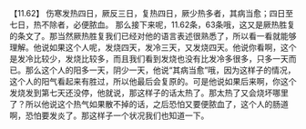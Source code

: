 【11.62】  伤寒发热四日，厥反三日，复热四日，厥少热多者，其病当愈；四日至七日，热不除者，必便脓血。
那么接下来呢，11.62条，63条哦，这又是厥热胜复的条文了。那当然厥热胜复我们已经对他的语言表述很熟悉了，所以看一看就能够理解。他说如果这个人呢，发烧四天，发冷三天，又发烧四天。他说你看啊，这个是发冷比较少，发烧比较多，而且我们看到发烧也没有比发冷多很多，只多一天而已。那么这个人的阳多一天，阴少一天，他说“其病当愈”哦，因为这样子的情况，这个人的阳气看起来有胜过，所以他最后会复原的。可是他说如果后来啊，你这个发烧发到第七天还没停，他就说，那这样子的话太热了。那太热了又会烧坏哪里了？所以他说这个热气如果散不掉的话，之后恐怕又要便脓血了，这个人的肠道啊，恐怕要发炎了。那这样子一个状况我们也知道一下。
